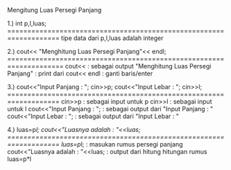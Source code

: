 Mengitung Luas Persegi Panjang

 1.) int p,l,luas;
    ===================================================================
        tipe data dari p,l,luas adalah integer

 2.) cout<< "Menghitung Luas Persegi Panjang"<< endl;
    ====================================================================
        cout<<                             : sebagai output
        "Menghitung Luas Persegi Panjang"  : print dari cout<<
        endl                               : ganti baris/enter

 3.) cout<<"Input Panjang : ";
     cin>>p;
     cout<<"Input Lebar : ";
     cin>>l;
     ===================================================================
        cin>>p                              : sebagai input untuk p
        cin>>l                              : sebagai input untuk l
        cout<<"Input Panjang : ";           : sebagai output dari "Input Panjang : "
        cout<<"Input Lebar : ";             : sebagai output dari "Input Lebar : "

 4.) luas=p*l;
     cout<<"Luasnya adalah : "<<luas;
     ===================================================================
        luas=p*l;                           : masukan rumus persegi panjang
        cout<<"Luasnya adalah : "<<luas;    : output dari hitung hitungan rumus luas=p*l
